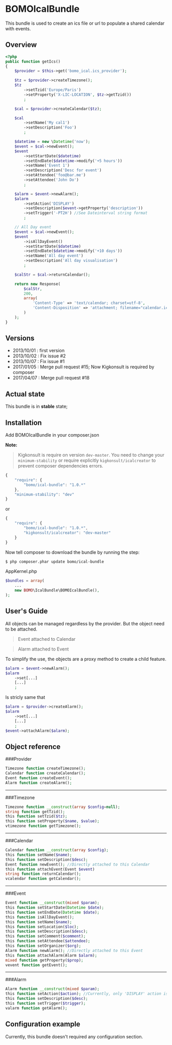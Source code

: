 BOMOIcalBundle
==============

This bundle is used to create an ics file or url to populate a shared calendar with events.

## Overview

```php
<?php
public function getIcs()
{
    $provider = $this->get('bomo_ical.ics_provider');

    $tz = $provider->createTimezone();
    $tz
        ->setTzid('Europe/Paris')
        ->setProperty('X-LIC-LOCATION', $tz->getTzid())
        ;

    $cal = $provider->createCalendar($tz);

    $cal
        ->setName('My cal1')
        ->setDescription('Foo')
        ;

    $datetime = new \Datetime('now');
    $event = $cal->newEvent();
    $event
        ->setStartDate($datetime)
        ->setEndDate($datetime->modify('+5 hours'))
        ->setName('Event 1')
        ->setDescription('Desc for event')
        ->setAttendee('foo@bar.me')
        ->setAttendee('John Do')
        ;

    $alarm = $event->newAlarm();
    $alarm
        ->setAction('DISPLAY')
        ->setDescription($event->getProperty('description'))
        ->setTrigger('-PT2H') //See Dateinterval string format
        ;

    // All Day event
    $event = $cal->newEvent();
    $event
        ->isAllDayEvent()
        ->setStartDate($datetime)
        ->setEndDate($datetime->modify('+10 days'))
        ->setName('All day event')
        ->setDescription('All day visualisation')
        ;

    $calStr = $cal->returnCalendar();

    return new Response(
        $calStr,
        200,
        array(
            'Content-Type' => 'text/calendar; charset=utf-8',
            'Content-Disposition' => 'attachment; filename="calendar.ics"',
        )
    );
}
```

## Versions

 - 2013/10/01 : first version
 - 2013/10/02 : Fix issue #2
 - 2013/10/07 : Fix issue #1
 - 2017/01/05 : Merge pull request #15; Now Kigkonsult is required by composer
 - 2017/04/07 : Merge pull request #18

## Actual state

This bundle is in **stable** state;

## Installation

Add BOMOIcalBundle in your composer.json

**Note:**
> Kigkonsult is require on version `dev-master`. You need to change your `minimum-stability` or require explicitly `kigkonsult/icalcreator` to prevent composer dependencies errors.

```js
{
    "require": {
        "bomo/ical-bundle": "1.0.*"
    },
    "minimum-stability": "dev"
}
```

or

```js
{
    "require": {
        "bomo/ical-bundle": "1.0.*",
        "kigkonsult/icalcreator": "dev-master"
    }
}
```



Now tell composer to download the bundle by running the step:

``` bash
$ php composer.phar update bomo/ical-bundle
```

AppKernel.php

``` php
$bundles = array(
    ...
    new BOMO\IcalBundle\BOMOIcalBundle(),
);
```


## User's Guide
All objects can be managed regardless by the provider. But the object need to be attached.
>Event attached to Calendar

>Alarm attached to Event

To simplify the use, the objects are a proxy method to create a child feature.
```php
$alarm = $event->newAlarm();
$alarm
    ->set[...]
    [...]
    ;
```

Is stricly same that

```php
$alarm = $provider->createAlarm();
$alarm
    ->set[...]
    [...]
    ;
$event->attachAlarm($alarm);
```

## Object reference

###Provider
```php
Timezone function createTimezone();
Calendar function createCalendar();
Event function createEvent();
Alarm function createAlarm();
```

* * * * *

###Timezone
```php
Timezone function __construct(array $config=null);
string function getTzid();
this function setTzid($tz);
this function setProperty($name, $value);
vtimezone function getTimezone();
```

* * * * *

###Calendar
```php
Calendar function __construct(array $config);
this function setName($name);
this function setDescription($desc);
Event function newEvent(); //Directly attached to this Calendar
this function attachEvent(Event $event)
string function returnCalendar();
vcalendar function getCalendar();
```

* * * * *

###Event
```php
Event function __construct(mixed $param);
this function setStartDate(Datetime $date);
this function setEndDate(Datetime $date);
this function isAllDayEvent();
this function setName($name);
this function setLocation($loc);
this function setDescription($desc);
this function setComment($comment);
this function setAttendee($attendee);
this function setOrganizer($org);
Alarm function newAlarm(); //Directly attached to this Event
this function attachAlarm(Alarm $alarm);
mixed function getProperty($prop);
vevent function getEvent();
```

* * * * *

###Alarm
```php
Alarm function __construct(mixed $param);
this function setAction($action); //Currently, only 'DISPLAY' action is setted.
this function setDescription($desc);
this function setTrigger($trigger);
valarm function getAlarm();
```

## Configuration example

Currently, this bundle doesn't required any configuration section.
